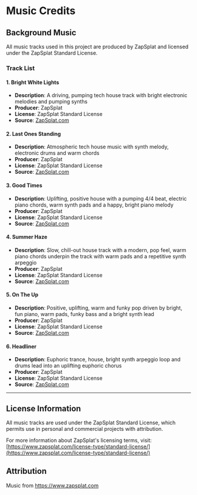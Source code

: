 # Music Credits

## Background Music

All music tracks used in this project are produced by ZapSplat and licensed under the ZapSplat Standard License.

### Track List

#### 1. Bright White Lights
- **Description**: A driving, pumping tech house track with bright electronic melodies and pumping synths
- **Producer**: ZapSplat
- **License**: ZapSplat Standard License
- **Source**: [ZapSplat.com](https://www.zapsplat.com/music/bright-white-lights-a-driving-pumping-tech-house-track-with-bright-electronic-melodies-and-pumping-synths/)

#### 2. Last Ones Standing
- **Description**: Atmospheric tech house music with synth melody, electronic drums and warm chords
- **Producer**: ZapSplat
- **License**: ZapSplat Standard License
- **Source**: [ZapSplat.com](https://www.zapsplat.com/music/last-ones-standing-atmospheric-tech-house-music-with-synth-melody-electronic-drums-and-warm-chords/)

#### 3. Good Times
- **Description**: Uplifting, positive house with a pumping 4/4 beat, electric piano chords, warm synth pads and a happy, bright piano melody
- **Producer**: ZapSplat
- **License**: ZapSplat Standard License
- **Source**: [ZapSplat.com](https://www.zapsplat.com/music/good-times-uplifting-positive-house-with-a-pumping-4-4-beat-electric-piano-chords-warm-synth-pads-and-a-happy-bright-piano-melody/)

#### 4. Summer Haze
- **Description**: Slow, chill-out house track with a modern, pop feel, warm piano chords underpin the track with warm pads and a repetitive synth arpeggio
- **Producer**: ZapSplat
- **License**: ZapSplat Standard License
- **Source**: [ZapSplat.com](https://www.zapsplat.com/music/summer-haze-slow-chill-out-house-track-with-a-modern-pop-feel-warm-piano-chords-underpin-the-track-with-warm-pads-and-a-repetitive-synth-arpeggio/)

#### 5. On The Up
- **Description**: Positive, uplifting, warm and funky pop driven by bright, fun piano, warm pads, funky bass and a bright synth lead
- **Producer**: ZapSplat
- **License**: ZapSplat Standard License
- **Source**: [ZapSplat.com](https://www.zapsplat.com/music/on-the-up-positive-uplifting-warm-and-funky-pop-driven-by-bright-fun-piano-warm-pads-funky-bass-and-a-bright-synth-lead/)

#### 6. Headliner
- **Description**: Euphoric trance, house, bright synth arpeggio loop and drums lead into an uplifting euphoric chorus
- **Producer**: ZapSplat
- **License**: ZapSplat Standard License
- **Source**: [ZapSplat.com](https://www.zapsplat.com/music/headliner-euphoric-trance-house-bright-synth-arpeggio-loop-and-drums-lead-into-an-uplifting-euphoric-chorus/)

---

## License Information

All music tracks are used under the ZapSplat Standard License, which permits use in personal and commercial projects with attribution.

For more information about ZapSplat's licensing terms, visit: [https://www.zapsplat.com/license-type/standard-license/](https://www.zapsplat.com/license-type/standard-license/)

## Attribution

Music from https://www.zapsplat.com
